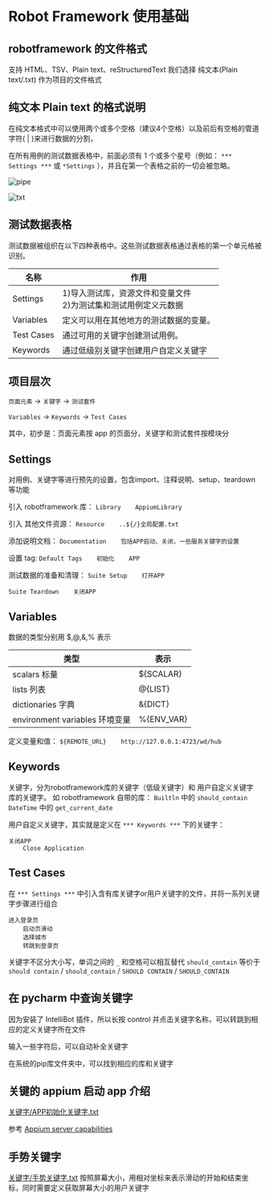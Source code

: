 # Robot Framework 使用基础

## robotframework 的文件格式

支持 HTML、TSV、Plain text、reStructuredText
我们选择 纯文本(Plain text/.txt) 作为项目的文件格式

## 纯文本 Plain text 的格式说明
在纯文本格式中可以使用两个或多个空格（建议4个空格）以及前后有空格的管道字符( | )来进行数据的分割，

在所有用例的测试数据表格中，前面必须有 1 个或多个星号（例如： `*** Settings ***` 或 `*Settings` ），并且在第一个表格之前的一切会被忽略。

![pipe](http://o84t5lcxv.bkt.clouddn.com/a7e965f5035477162a2b043432217fb9.png)

![txt](http://o84t5lcxv.bkt.clouddn.com/9a9e95d578064e6dae77c6db73b4f5b3.png)

## 测试数据表格
测试数据被组织在以下四种表格中。这些测试数据表格通过表格的第一个单元格被识别。

| 名称 | 作用 |
|--------|--------|
| Settings | 1)导入测试库，资源文件和变量文件 <br> 2)为测试集和测试用例定义元数据|
| Variables | 定义可以用在其他地方的测试数据的变量。 |
| Test Cases | 通过可用的关键字创建测试用例。 |
| Keywords | 通过低级别关键字创建用户自定义关键字 |

## 项目层次

`页面元素` -> `关键字` -> `测试套件`

`Variables` -> `Keywords` -> `Test Cases`

其中，初步是：页面元素按 app 的页面分，关键字和测试套件按模块分

## Settings
对用例、关键字等进行预先的设置，包含import、注释说明、setup、teardown等功能

引入 robotframework 库：
`Library    AppiumLibrary`

引入 其他文件资源：
`Resource    ..${/}全局配置.txt`

添加说明文档：
`Documentation    包括APP启动、关闭，一些服务关键字的设置`

设置 tag:
`Default Tags    初始化    APP`

测试数据的准备和清理：
`Suite Setup    打开APP`

`Suite Teardown    关闭APP`

## Variables
数据的类型分别用 $,@,&,% 表示

| 类型 | 表示 |
|--------|--------|
| scalars 标量 | ${SCALAR} |
| lists 列表 | @{LIST} |
| dictionaries 字典 | &{DICT} |
| environment variables 环境变量 | %{ENV_VAR} |

定义变量和值：
`${REMOTE_URL}    http://127.0.0.1:4723/wd/hub`

## Keywords
关键字，分为robotframework库的关键字（低级关键字）和 用户自定义关键字
库的关键字。
如 robotframework 自带的库：
`Builtln` 中的 `should_contain`
`DateTime` 中的 `get_current_date`

用户自定义关键字，其实就是定义在 `*** Keywords ***` 下的关键字：
```
关闭APP
    Close Application
```

## Test Cases
在 `*** Settings ***` 中引入含有库关键字or用户关键字的文件，并将一系列关键字步骤进行组合

```
进入登录页
    启动页滑动
    选择城市
    转跳到登录页
```

关键字不区分大小写，单词之间的 `_` 和空格可以相互替代
`should_contain` 等价于 `should contain` / `should_contain` / `SHOULD CONTAIN` / `SHOULD_CONTAIN`

## 在 pycharm 中查询关键字
因为安装了 IntelliBot 插件，所以长按 control 并点击关键字名称，可以转跳到相应的定义关键字所在文件

输入一些字符后，可以自动补全关键字

在系统的pip库文件夹中，可以找到相应的库和关键字

## 关键的 appium 启动 app 介绍
[关键字/APP初始化关键字.txt](../关键字/APP初始化关键字.txt)

参考 [Appium server capabilities](http://appium.io/slate/en/master/?java#appium-server-capabilities)

## 手势关键字
[关键字/手势关键字.txt](../关键字/手势关键字.txt)
按照屏幕大小，用相对坐标来表示滑动的开始和结束坐标，同时需要定义获取屏幕大小的用户关键字